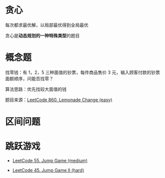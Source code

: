 # 贪心

每次都求最优解，以局部最优得到全局最优

贪心是**动态规划的一种特殊类型**的题目

# 概念题

找零钱：有 1，2，5 三种面值的钞票，每件商品售价 3 元，输入顾客付款的钞票面额顺序，问能否找零？

算法思路：优先找较大面值的钱

题目来源：[LeetCode 860. Lemonade Change (easy)](https://github.com/muyids/leetcode/blob/master/algorithms/801-900/860.lemonade-change.md)

# 区间问题

# 跳跃游戏

- [LeetCode 55. Jump Game (medium)](https://github.com/muyids/leetcode/blob/master/algorithms/1-100/55.jump-game.md)

- [LeetCode 45. Jump Game II (hard)](https://github.com/muyids/leetcode/blob/master/algorithms/1-100/45.jump-game-ii.md)
